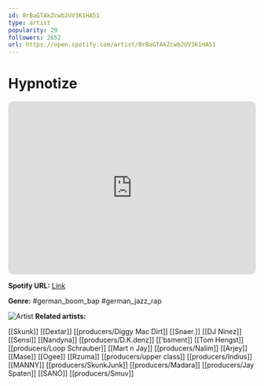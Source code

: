 ```yaml
---
id: 0rBaGTAkZcwb2UV3K1HA51
type: artist
popularity: 29
followers: 2652
url: https://open.spotify.com/artist/0rBaGTAkZcwb2UV3K1HA51
---
```

# Hypnotize

<iframe style="border-radius:12px" src="https://open.spotify.com/embed/artist/0rBaGTAkZcwb2UV3K1HA51" width="100%" height="352" frameBorder="0" allowfullscreen="" allow="autoplay; clipboard-write; encrypted-media; fullscreen; picture-in-picture" loading="lazy"></iframe>

**Spotify URL:** [Link](https://open.spotify.com/artist/0rBaGTAkZcwb2UV3K1HA51)

**Genre:**  #german_boom_bap #german_jazz_rap

![Artist](https://i.scdn.co/image/ab6761610000e5ebe0fc6285be7065a8e2a74024)
**Related artists:**

[[Skunk]]
[[Dextar]]
[[producers/Diggy Mac Dirt]]
[[Snaer.]]
[[DJ Ninez]]
[[Sensi]]
[[Nandyna]]
[[producers/D.K.denz]]
[['bsment]]
[[Tom Hengst]]
[[producers/Loop Schrauber]]
[[Mart n Jay]]
[[producers/Nalim]]
[[Arjey]]
[[Mase]]
[[Ogee]]
[[Rzuma]]
[[producers/upper class]]
[[producers/Indius]]
[[MANNY]]
[[producers/SkunkJunk]]
[[producers/Madara]]
[[producers/Jay Spaten]]
[[SANÓ]]
[[producers/Smuv]]
